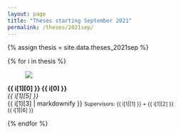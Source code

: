 ```yaml
---
layout: page
title: "Theses starting September 2021"
permalink: /theses/2021sep/
---
```



{% assign thesis = site.data.theses_2021sep  %}

{% for i in thesis %}

<article class="media">
  <figure class="media-left">
    <p class="image">
      <img src="img/{{ i[1][4] }}">
    </p>
  </figure>
  <div class="media-content">
    <div class="content">
      <p>
        <strong>{{ i[1][0] }} {{ i[0] }}</strong> 
        <br>
        <em>{{ i[1][5] }}</em>
        <br>
        {{ i[1][3] | markdownify }}
        <small>Supervisors: {{ i[1][1] }} + {{ i[1][2] }}</small>
        <br>
        <small>{{ i[1][6] }}</small>
      </p>
    </div>
  </div>
</article>

{% endfor %}


